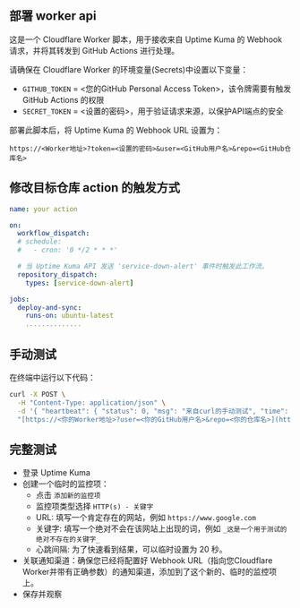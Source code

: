 ## 部署 worker api

这是一个 Cloudflare Worker 脚本，用于接收来自 Uptime Kuma 的 Webhook 请求，并将其转发到 GitHub Actions 进行处理。

请确保在 Cloudflare Worker 的环境变量(Secrets)中设置以下变量：

- `GITHUB_TOKEN` = <您的GitHub Personal Access Token>，该令牌需要有触发 GitHub Actions 的权限
- `SECRET_TOKEN` = <设置的密码>，用于验证请求来源，以保护API端点的安全

部署此脚本后，将 Uptime Kuma 的 Webhook URL 设置为：

```
https://<Worker地址>?token=<设置的密码>&user=<GitHub用户名>&repo=<GitHub仓库名>
```

## 修改目标仓库 action 的触发方式

```yml
name: your action

on:
  workflow_dispatch:
  # schedule:
  #   - cron: '0 */2 * * *'

  # 当 Uptime Kuma API 发送 'service-down-alert' 事件时触发此工作流。
  repository_dispatch:
    types: [service-down-alert]

jobs:
  deploy-and-sync:
    runs-on: ubuntu-latest
    ..............
```

## 手动测试

在终端中运行以下代码：

```bash
curl -X POST \
  -H "Content-Type: application/json" \
  -d '{ "heartbeat": { "status": 0, "msg": "来自curl的手动测试", "time": "2025-09-16T00:00:00Z" }, "monitor": { "name": "手动验证监控" }, "msg": "这是一条手动验证通知。" }' \
  "[https://<你的Worker地址>?user=<你的GitHub用户名>&repo=<你的仓库名>](https://<Worker地址>?token=<设置的密码>&user=<GitHub用户名>&repo=<GitHub仓库名>)"
```

## 完整测试

- 登录 Uptime Kuma
- 创建一个临时的监控项：
  - 点击 `添加新的监控项`
  - 监控项类型选择 `HTTP(s) - 关键字`
  - URL: 填写一个肯定存在的网站，例如 `https://www.google.com`
  - 关键字: 填写一个绝对不会在该网站上出现的词，例如 `_这是一个用于测试的绝对不存在的关键字_`
  - 心跳间隔: 为了快速看到结果，可以临时设置为 20 秒。
- 关联通知渠道：确保您已经将配置好 Webhook URL（指向您Cloudflare Worker并带有正确参数）的通知渠道，添加到了这个新的、临时的监控项上。
- 保存并观察

